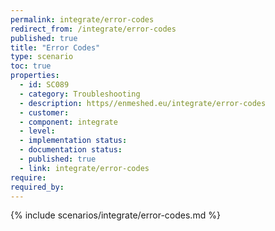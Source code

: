 ```yaml
---
permalink: integrate/error-codes
redirect_from: /integrate/error-codes
published: true
title: "Error Codes"
type: scenario
toc: true
properties:
  - id: SC089
  - category: Troubleshooting
  - description: https//enmeshed.eu/integrate/error-codes
  - customer:
  - component: integrate
  - level:
  - implementation status:
  - documentation status:
  - published: true
  - link: integrate/error-codes
require:
required_by:
---
```


{% include scenarios/integrate/error-codes.md %}
